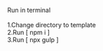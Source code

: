 Run in terminal<br>
<br>
1.Change directory to template<br>
2.Run [ npm i ]<br>
3.Run [ npx gulp ]<br>
